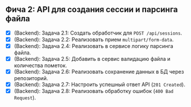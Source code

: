 ## Фича 2: API для создания сессии и парсинга файла
- [x] (Backend): Задача 2.1: Создать обработчик для `POST /api/sessions`.
- [x] (Backend): Задача 2.2: Реализовать прием `multipart/form-data`.
- [x] (Backend): Задача 2.4: Реализовать в сервисе логику парсинга файла.
- [x] (Backend): Задача 2.5: Добавить в сервис валидацию файла и количества пометок.
- [x] (Backend): Задача 2.6: Реализовать сохранение данных в БД через репозиторий.
- [x] (Backend): Задача 2.7: Настроить успешный ответ API (`201 Created`).
- [x] (Backend): Задача 2.8: Реализовать обработку ошибок (`400 Bad Request`).